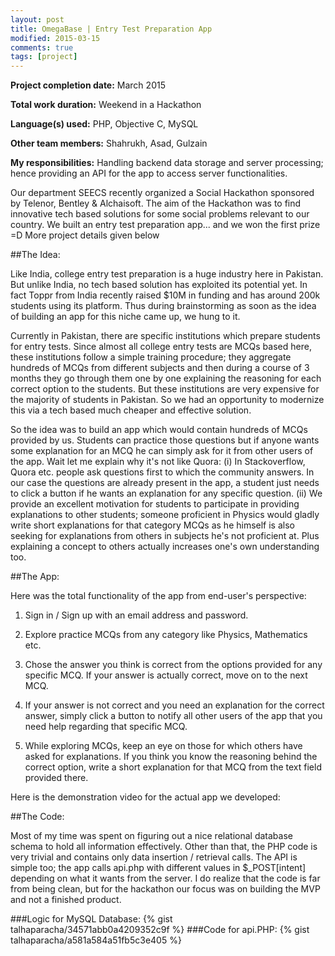```yaml
---
layout: post
title: OmegaBase | Entry Test Preparation App
modified: 2015-03-15
comments: true
tags: [project]
---
```


**Project completion date:** March 2015

**Total work duration:** Weekend in a Hackathon

**Language(s) used:** PHP, Objective C, MySQL

**Other team members:** Shahrukh, Asad, Gulzain

**My responsibilities:** Handling backend data storage and server processing; hence providing an API for the app to access server functionalities.

Our department SEECS recently organized a Social Hackathon sponsored by Telenor, Bentley & Alchaisoft. The aim of the Hackathon was to find innovative tech based solutions for some social problems relevant to our country. We built an entry test preparation app... and we won the first prize =D More project details given below

##The Idea:

Like India, college entry test preparation is a huge industry here in Pakistan. But unlike India, no tech based solution has exploited its potential yet. In fact Toppr from India recently raised $10M in funding and has around 200k students using its platform. Thus during brainstorming as soon as the idea of building an app for this niche came up, we hung to it.

Currently in Pakistan, there are specific institutions which prepare students for entry tests. Since almost all college entry tests are MCQs based here, these institutions follow a simple training procedure; they aggregate hundreds of MCQs from different subjects and then during a course of 3 months they go through them one by one explaining the reasoning for each correct option to the students. But these institutions are very expensive for the majority of students in Pakistan. So we had an opportunity to modernize this via a tech based much cheaper and effective solution.

So the idea was to build an app which would contain hundreds of MCQs provided by us. Students can practice those questions but if anyone wants some explanation for an MCQ he can simply ask for it from other users of the app. Wait let me explain why it's not like Quora: (i) In Stackoverflow, Quora etc. people ask questions first to which the community answers. In our case the questions are already present in the app, a student just needs to click a button if he wants an explanation for any specific question. (ii) We provide an excellent motivation for students to participate in providing explanations to other students; someone proficient in Physics would gladly write short explanations for that category MCQs as he himself is also seeking for explanations from others in subjects he's not proficient at. Plus explaining a concept to others actually increases one's own understanding too.    
 
##The App:

Here was the total functionality of the app from end-user's perspective:

1) Sign in / Sign up with an email address and password.

2) Explore practice MCQs from any category like Physics, Mathematics etc.

3) Chose the answer you think is correct from the options provided for any specific MCQ. If your answer is actually correct, move on to the next MCQ.

4) If your answer is not correct and you need an explanation for the correct answer, simply click a button to notify all other users of the app that you need help regarding that specific MCQ.

5) While exploring MCQs, keep an eye on those for which others have asked for explanations. If you think you know the reasoning behind the correct option, write a short explanation for that MCQ from the text field provided there.

Here is the demonstration video for the actual app we developed:

##The Code:

Most of my time was spent on figuring out a nice relational database schema to hold all information effectively. Other than that, the PHP code is very trivial and contains only data insertion / retrieval calls. The API is simple too; the app calls api.php with different values in $_POST[intent] depending on what it wants from the server. I do realize that the code is far from being clean, but for the hackathon our focus was on building the MVP and not a finished product.

###Logic for MySQL Database:
{% gist talhaparacha/34571abb0a4209352c9f %}
###Code for api.PHP:
{% gist talhaparacha/a581a584a51fb5c3e405 %}
